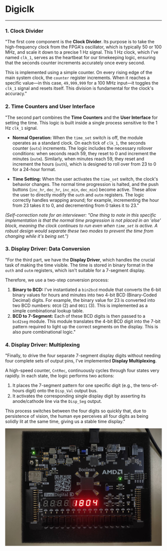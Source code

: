 # Digiclk

***

### 1. Clock Divider

"The first core component is the **Clock Divider**. Its purpose is to take the high-frequency clock from the FPGA's oscillator, which is typically 50 or 100 MHz, and scale it down to a precise 1 Hz signal. This 1 Hz clock, which I've named `clk_1`, serves as the heartbeat for our timekeeping logic, ensuring that the seconds counter increments accurately once every second.

This is implemented using a simple counter. On every rising edge of the main system clock, the `counter` register increments. When it reaches a specific value—in this case, `49,999,999` for a 100 MHz input—it toggles the `clk_1` signal and resets itself. This division is fundamental for the clock's accuracy."

### 2. Time Counters and User Interface

"The second part combines the **Time Counters** and the **User Interface** for setting the time. This logic is built inside a single process sensitive to the 1 Hz `clk_1` signal.

* **Normal Operation:** When the `time_set` switch is off, the module operates as a standard clock. On each tick of `clk_1`, the seconds counter (`outs`) increments. The logic includes the necessary rollover conditions: when seconds reach 59, they reset to 0 and increment the minutes (`outm`). Similarly, when minutes reach 59, they reset and increment the hours (`outh`), which is designed to roll over from 23 to 0 for a 24-hour format.

* **Time Setting:** When the user activates the `time_set` switch, the clock's behavior changes. The normal time progression is halted, and the push buttons (`inc_hr`, `dec_hr`, `inc_min`, `dec_min`) become active. These allow the user to directly modify the `outh` and `outm` registers. The logic correctly handles wrapping around; for example, incrementing the hour from 23 takes it to 0, and decrementing from 0 takes it to 23."

*(Self-correction note for an interviewer: "One thing to note in this specific implementation is that the normal time progression is not placed in an 'else' block, meaning the clock continues to run even when `time_set` is active. A robust design would separate these two modes to prevent the time from changing while it's being set.")*

### 3. Display Driver: Data Conversion

"For the third part, we have the **Display Driver**, which handles the crucial task of making the time visible. The time is stored in binary format in the `outh` and `outm` registers, which isn't suitable for a 7-segment display.



Therefore, we use a two-step conversion process:

1.  **Binary to BCD:** I've instantiated a `bin2bcd` module that converts the 6-bit binary values for hours and minutes into two 4-bit BCD (Binary-Coded Decimal) digits. For example, the binary value for 23 is converted into two BCD numbers: `0010` (2) and `0011` (3). This is implemented as a simple combinational lookup table.
2.  **BCD to 7-Segment:** Each of these BCD digits is then passed to a `bcd2seg` module. This module translates the 4-bit BCD digit into the 7-bit pattern required to light up the correct segments on the display. This is also pure combinational logic."

### 4. Display Driver: Multiplexing

"Finally, to drive the four separate 7-segment display digits without needing four complete sets of output pins, I've implemented **Display Multiplexing**.

A high-speed counter, `CntRec`, continuously cycles through four states very rapidly. In each state, the logic performs two actions:
1.  It places the 7-segment pattern for one specific digit (e.g., the tens-of-hours digit) onto the `Disp_Val` output bus.
2.  It activates the corresponding single display digit by asserting its anode/cathode line via the `Disp_Seg` output.

This process switches between the four digits so quickly that, due to persistence of vision, the human eye perceives all four digits as being solidly lit at the same time, giving us a stable time display."


<p align="center">
  <img src="https://github.com/tusharc01/Digiclk/blob/main/FPGA_digiclk.jpeg" alt="FPGA_Digiclk" width="600"/>
</p>
